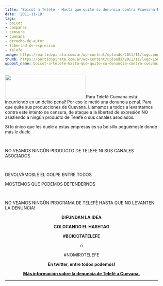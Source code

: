 ```yaml
---
title: 'Boicot a Telefé - Hasta que quite su denuncia contra #cuevana-No MiroTelefe'
date: '2011-11-18'
tags:
- boicot
- campanas
- censura
- cuevana
- derecho-de-autor
- libertad-de-expresion
- telefe
image: https://partidopirata.com.ar/wp-content/uploads/2011/11/logo.png
thumb: https://partidopirata.com.ar/wp-content/uploads/2011/11/logo-150x78.png
wppost_name: boicot-a-telefe-hasta-que-quite-su-denuncia-contra-cuevana
---
```


<img class="alignnone" title="Logo de Telefé" src="https://partidopirata.com.ar/wp-content/uploads/2011/11/logo.png" alt="" width="267" height="78" />Para Telefé Cuevana está incurriendo en un delito penal! Por eso le metió una denuncia penal. Para que quite sus producciones de Cuevana.
Llamamos a todos a levantarnos contra este intento de censura, de ataque a la libertad de expresión NO asistiendo a ningún producto de Telefé o sus canales asociados.

Si lo único que les duele a estas empresas es su bolsillo peguémosle donde más le duele

&nbsp;

NO VEAMOS NINGÚN PRODUCTO DE TELEFE NI SUS CANALES ASOCIADOS

&nbsp;

DEVOLVÀMOSLE EL GOLPE ENTRE TODOS

MOSTEMOS QUE PODEMOS DEFENDERNOS

&nbsp;

NO VEAMOS NINGÙN PROGRAMA DE TELEFÈ HASTA QUE NO LEVANTEN LA DENUNCIA!
<p style="text-align: center;"><strong>DIFUNDAN LA IDEA</strong></p>
<p style="text-align: center;"><strong>COLOCANDO EL HASHTAG</strong></p>
<p style="text-align: center;"><strong>#BOICOTATELEFE</strong></p>
<p style="text-align: center;">o</p>
<p style="text-align: center;">#NOMIROTELEFE</p>
<p style="text-align: center;"><strong>En twitter, entre todos podemos!</strong></p>
<p style="text-align: center;"><strong><a href="https://partidopirata.com.ar/2317/para-telefe-enlazar-es-delito-denuncia-penal-contra-cuevana">Más información sobre la denuncia de Telefé a Cuevana.</a></strong></p>


<hr />
